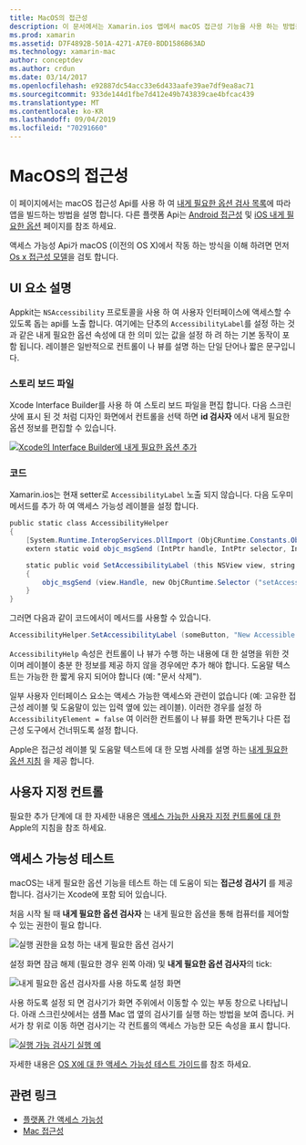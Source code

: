 ```yaml
---
title: MacOS의 접근성
description: 이 문서에서는 Xamarin.ios 앱에서 macOS 접근성 기능을 사용 하는 방법을 설명 합니다. 스토리 보드 및 코드, 사용자 지정 컨트롤 및 내게 필요한 옵션 테스트의 UI 요소에 대해 설명 합니다.
ms.prod: xamarin
ms.assetid: D7F4892B-501A-4271-A7E0-BDD1586B63AD
ms.technology: xamarin-mac
author: conceptdev
ms.author: crdun
ms.date: 03/14/2017
ms.openlocfilehash: e92887dc54acc33e6d433aafe39ae7df9ea8ac71
ms.sourcegitcommit: 933de144d1fbe7d412e49b743839cae4bfcac439
ms.translationtype: MT
ms.contentlocale: ko-KR
ms.lasthandoff: 09/04/2019
ms.locfileid: "70291660"
---
```

# <a name="accessibility-on-macos"></a>MacOS의 접근성

이 페이지에서는 macOS 접근성 Api를 사용 하 여 [내게 필요한 옵션 검사 목록](~/cross-platform/app-fundamentals/accessibility.md)에 따라 앱을 빌드하는 방법을 설명 합니다.
다른 플랫폼 Api는 [Android 접근성](~/android/app-fundamentals/accessibility.md) 및 [iOS 내게 필요한 옵션](~/ios/app-fundamentals/accessibility.md) 페이지를 참조 하세요.

액세스 가능성 Api가 macOS (이전의 OS X)에서 작동 하는 방식을 이해 하려면 먼저 [Os x 접근성 모델](https://developer.apple.com/library/mac/documentation/Accessibility/Conceptual/AccessibilityMacOSX/OSXAXmodel.html)을 검토 합니다.

## <a name="describing-ui-elements"></a>UI 요소 설명

Appkit는 `NSAccessibility` 프로토콜을 사용 하 여 사용자 인터페이스에 액세스할 수 있도록 돕는 api를 노출 합니다. 여기에는 단추의 `AccessibilityLabel`를 설정 하는 것과 같은 내게 필요한 옵션 속성에 대 한 의미 있는 값을 설정 하 려 하는 기본 동작이 포함 됩니다. 레이블은 일반적으로 컨트롤이 나 뷰를 설명 하는 단일 단어나 짧은 문구입니다.

### <a name="storyboard-files"></a>스토리 보드 파일

Xcode Interface Builder를 사용 하 여 스토리 보드 파일을 편집 합니다.
다음 스크린샷에 표시 된 것 처럼 디자인 화면에서 컨트롤을 선택 하면 **id 검사자** 에서 내게 필요한 옵션 정보를 편집할 수 있습니다.

[![Xcode의 Interface Builder에 내게 필요한 옵션 추가](accessibility-images/xcode.png "Xcode의 Interface Builder에 내게 필요한 옵션 추가")](accessibility-images/xcode-large.png#lightbox)

### <a name="code"></a>코드

Xamarin.ios는 현재 setter로 `AccessibilityLabel` 노출 되지 않습니다.  다음 도우미 메서드를 추가 하 여 액세스 가능성 레이블을 설정 합니다.

```csharp
public static class AccessibilityHelper
{
    [System.Runtime.InteropServices.DllImport (ObjCRuntime.Constants.ObjectiveCLibrary)]
    extern static void objc_msgSend (IntPtr handle, IntPtr selector, IntPtr label);

    static public void SetAccessibilityLabel (this NSView view, string value)
    {
        objc_msgSend (view.Handle, new ObjCRuntime.Selector ("setAccessibilityLabel:").Handle, new NSString (value).Handle);
    }
}
```

그러면 다음과 같이 코드에서이 메서드를 사용할 수 있습니다.

```csharp
AccessibilityHelper.SetAccessibilityLabel (someButton, "New Accessible Description");
```

`AccessibilityHelp` 속성은 컨트롤이 나 뷰가 수행 하는 내용에 대 한 설명을 위한 것 이며 레이블이 충분 한 정보를 제공 하지 않을 경우에만 추가 해야 합니다. 도움말 텍스트는 가능한 한 짧게 유지 되어야 합니다 (예: "문서 삭제").

일부 사용자 인터페이스 요소는 액세스 가능한 액세스와 관련이 없습니다 (예: 고유한 접근성 레이블 및 도움말이 있는 입력 옆에 있는 레이블).
이러한 경우를 설정 하 `AccessibilityElement = false` 여 이러한 컨트롤이 나 뷰를 화면 판독기나 다른 접근성 도구에서 건너뛰도록 설정 합니다.

Apple은 접근성 레이블 및 도움말 텍스트에 대 한 모범 사례를 설명 하는 [내게 필요한 옵션 지침](https://developer.apple.com/library/mac/documentation/Accessibility/Conceptual/AccessibilityMacOSX/EnhancingtheAccessibilityofStandardAppKitControls.html) 을 제공 합니다.

## <a name="custom-controls"></a>사용자 지정 컨트롤

필요한 추가 단계에 대 한 자세한 내용은 [액세스 가능한 사용자 지정 컨트롤에 대 한](https://developer.apple.com/library/mac/documentation/Accessibility/Conceptual/AccessibilityMacOSX/ImplementingAccessibilityforCustomControls.html) Apple의 지침을 참조 하세요.

## <a name="testing-accessibility"></a>액세스 가능성 테스트

macOS는 내게 필요한 옵션 기능을 테스트 하는 데 도움이 되는 **접근성 검사기** 를 제공 합니다. 검사기는 Xcode에 포함 되어 있습니다.

처음 시작 될 때 **내게 필요한 옵션 검사자** 는 내게 필요한 옵션을 통해 컴퓨터를 제어할 수 있는 권한이 필요 합니다.

![실행 권한을 요청 하는 내게 필요한 옵션 검사기](accessibility-images/accessibility-inspector-1.png "실행 권한을 요청 하는 내게 필요한 옵션 검사기")

설정 화면 잠금 해제 (필요한 경우 왼쪽 아래) 및 **내게 필요한 옵션 검사자**의 tick:

![내게 필요한 옵션 검사자를 사용 하도록 설정 화면](accessibility-images/accessibility-inspector-2.png "내게 필요한 옵션 검사자를 사용 하도록 설정 화면")

사용 하도록 설정 되 면 검사기가 화면 주위에서 이동할 수 있는 부동 창으로 나타납니다. 아래 스크린샷에서는 샘플 Mac 앱 옆의 검사기를 실행 하는 방법을 보여 줍니다. 커서가 창 위로 이동 하면 검사기는 각 컨트롤의 액세스 가능한 모든 속성을 표시 합니다.

[![실행 가능 검사기 실행 예](accessibility-images/accessibility-example.png "실행 가능 검사기 실행 예")](accessibility-images/accessibility-example-large.png#lightbox)

자세한 내용은 [OS X에 대 한 액세스 가능성 테스트 가이드](https://developer.apple.com/library/mac/documentation/Accessibility/Conceptual/AccessibilityMacOSX/OSXAXTestingApps.html)를 참조 하세요.



## <a name="related-links"></a>관련 링크

- [플랫폼 간 액세스 가능성](~/cross-platform/app-fundamentals/accessibility.md)
- [Mac 접근성](https://www.apple.com/accessibility/mac/)
